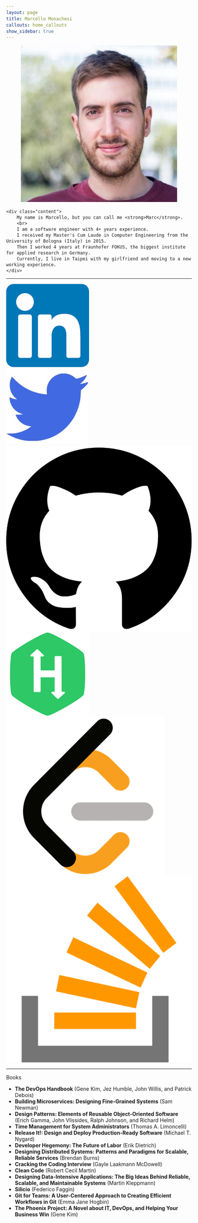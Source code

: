 ```yaml
---
layout: page
title: Marcello Monachesi
callouts: home_callouts
show_sidebar: true
---
```


<div class="card">
  <div class="card-content">
    <div class="media">
      <div class="media-left">
        <figure class="image is-96x96">
          <img src="img/profile-pic.png" alt="Placeholder image">
        </figure>
      </div>
    </div>

    <div class="content">
		My name is Marcello, but you can call me <strong>Marc</strong>.
		<br>
		I am a software engineer with 4+ years experience.  
		I received my Master's Cum Laude in Computer Engineering from the University of Bologna (Italy) in 2015.
		Then I worked 4 years at Fraunhofer FOKUS, the biggest institute for applied research in Germany.
		Currently, I live in Taipei with my girlfriend and moving to a new working experience.  
    </div>
  </div>
</div>

---

<div class="icon is-large">
	<a href="https://www.linkedin.com/in/marcellomonachesi/">
		<img src="/img/ld.png">
	</a>
</div>

<div class="icon is-large">
	<a href="https://twitter.com/marcellomon">
		<img src="/img/tw.jpg">
	</a>
</div>

<div class="icon is-large">
	<a href="https://github.com/marcello-dev">
		<img src="/img/gh.svg">
	</a>
</div>

<div class="icon is-large">
	<a href="https://www.hackerrank.com/marsielo_m">
		<img src="/img/hr.png">
	</a>
</div>

<div class="icon is-large">
	<a href="https://leetcode.com/marcellox/">
		<img src="/img/lc.png">
	</a>
</div>

<div class="icon is-large">
        <a href="https://stackoverflow.com/users/8484783/marcello">
                <img src="/img/stack-overflow.svg">
        </a>
</div>




---
<p class="title is-4">Books</p>
<div class="box">
<ul>
<li><strong>The DevOps Handbook</strong> (Gene Kim, Jez Humble, John Willis, and Patrick Debois)</li>

<li><strong>Building Microservices: Designing Fine-Grained Systems</strong> (Sam Newman)</li>

<li><strong>Design Patterns: Elements of Reusable Object-Oriented Software</strong> (Erich Gamma, John Vlissides, Ralph Johnson, and Richard Helm)</li>

<li><strong>Time Management for System Administrators</strong> (Thomas A. Limoncelli)</li>

<li><strong>Release It!: Design and Deploy Production-Ready Software</strong> (Michael T. Nygard)</li>

<li><strong>Developer Hegemony: The Future of Labor</strong> (Erik Dietrich)</li>

<li><strong>Designing Distributed Systems: Patterns and Paradigms for Scalable, Reliable Services</strong> (Brendan Burns)</li>

<li><strong>Cracking the Coding Interview</strong> (Gayle Laakmann McDowell)</li>

<li><strong>Clean Code</strong> (Robert Cecil Martin)</li>

<li><strong>Designing Data-Intensive Applications: The Big Ideas Behind Reliable, Scalable, and Maintainable Systems</strong> (Martin Kleppmann)</li>

<li><strong>Silicio</strong> (Federico Faggin)</li>

<li><strong>Git for Teams: A User-Centered Approach to Creating Efficient Workflows in Git</strong> (Emma Jane Hogbin)</li>

<li><strong>The Phoenix Project: A Novel about IT, DevOps, and Helping Your Business Win</strong> (Gene Kim)</li>
</ul>
</div>
